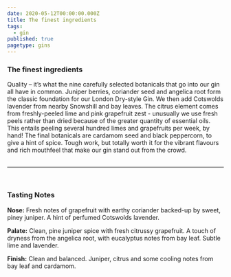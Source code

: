 ```yaml
---
date: 2020-05-12T00:00:00.000Z
title: The finest ingredients
tags:
  - gin
published: true
pagetype: gins
---
```

### The finest ingredients

Quality – it’s what the nine carefully selected botanicals that go into our gin all have in common. Juniper berries, coriander seed and angelica root form the classic foundation for our London Dry-style Gin. We then add Cotswolds lavender from nearby Snowshill and bay leaves. The citrus element comes from freshly-peeled lime and pink grapefruit zest - unusually we use fresh peels rather than dried because of the greater quantity of essential oils. This entails peeling several hundred limes and grapefruits per week, by hand! The final botanicals are cardamom seed and black peppercorn, to give a hint of spice. Tough work, but totally worth it for the vibrant flavours and rich mouthfeel that make our gin stand out from the crowd. <br> <br>

<hr>
<br>

### Tasting Notes

**Nose:** Fresh notes of grapefruit with earthy coriander backed-up by sweet, piney juniper. A hint of perfumed Cotswolds lavender.

**Palate:** Clean, pine juniper spice with fresh citrussy grapefruit. A touch of dryness from the angelica root, with eucalyptus notes from bay leaf. Subtle lime and lavender.

**Finish:** Clean and balanced. Juniper, citrus and some cooling notes from bay leaf and cardamom.